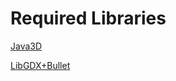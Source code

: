 # Required Libraries
[Java3D](https://jogamp.org)

[LibGDX+Bullet](https://libgdx.badlogicgames.com/old-site/releases/)
